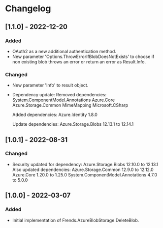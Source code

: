 # Changelog

## [1.1.0] - 2022-12-20
### Added
- OAuth2 as a new additional authentication method.
- New parameter 'Options.ThrowErrorIfBlobDoesNotExists' to choose if non existing blob throws an error or return an error as Result.Info.
### Changed
- New parameter 'Info' to result object.
- Dependency update:
    Removed dependencies:
        System.ComponentModel.Annotations
        Azure.Core
        Azure.Storage.Common
        MimeMapping
        Microsoft.CSharp

    Added dependencies:
        Azure.Identity 1.8.0

    Update dependencies:
        Azure.Storage.Blobs 12.13.1 to 12.14.1

## [1.0.1] - 2022-08-31
### Changed
- Security updated for dependency:
Azure.Storage.Blobs 12.10.0 to 12.13.1
Also updated dependencies:
Azure.Storage.Common 12.9.0 to 12.12.0
Azure.Core 1.20.0 to 1.25.0
System.ComponentModel.Annotations 4.7.0 to 5.0.0

## [1.0.0] - 2022-03-07
### Added
- Initial implementation of Frends.AzureBlobStorage.DeleteBlob.